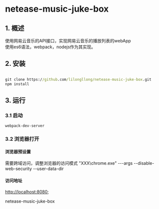 # netease-music-juke-box
## 1. 概述
使用网易云音乐的API接口，实现网易云音乐的播放列表的webApp   
使用es6语法，webpack，nodejs作为其实现。
## 2. 安装
``` cmd

git clone https://github.com/lilongllong/netease-music-juke-box.git
npm install
```

## 3. 运行
### 3.1 启动
``` atom-cmd
webpack-dev-server

```
### 3.2 浏览器打开

#### 浏览器预设置
需要跨域访问，调整浏览器的访问模式
"XXX\chrome.exe" ---args --disable-web-security --user-data-dir
#### 访问地址
[http://localhost:8080](http://localhost:8080);

netease-music-juke-box
